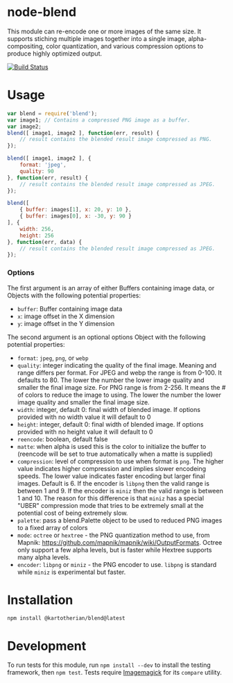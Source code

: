 # node-blend

This module can re-encode one or more images of the same size. It supports stiching multiple images together into a single image, alpha-compositing, color quantization, and various compression options to produce highly optimized output.

[![Build Status](https://travis-ci.org/mapbox/node-blend.svg)](https://travis-ci.org/mapbox/node-blend)

# Usage

```javascript
var blend = require('blend');
var image1; // Contains a compressed PNG image as a buffer.
var image2;
blend([ image1, image2 ], function(err, result) {
    // result contains the blended result image compressed as PNG.
});

blend([ image1, image2 ], {
    format: 'jpeg',
    quality: 90
}, function(err, result) {
    // result contains the blended result image compressed as JPEG.
});

blend([
    { buffer: images[1], x: 20, y: 10 },
    { buffer: images[0], x: -30, y: 90 }
], {
    width: 256,
    height: 256
}, function(err, data) {
    // result contains the blended result image compressed as JPEG.
});
```

### Options

The first argument is an array of either Buffers containing image data, or
Objects with the following potential properties:

- `buffer`: Buffer containing image data
- `x`: image offset in the X dimension
- `y`: image offset in the Y dimension

The second argument is an optional options Object with the following potential
properties:

- `format`: `jpeg`, `png`, or `webp`
- `quality`: integer indicating the quality of the final image. Meaning and range differs per format. For JPEG and webp the range is from 0-100. It defaults to 80. The lower the number the lower image quality and smaller the final image size. For PNG range is from 2-256. It means the # of colors to reduce the image to using. The lower the number the lower image quality and smaller the final image size.
- `width`: integer, default 0: final width of blended image. If options provided with no width value it will default to 0
- `height`: integer, default 0: final width of blended image. If options provided with no height value it will default to 0
- `reencode`: boolean, default false
- `matte`: when alpha is used this is the color to initialize the buffer to (reencode will be set to true automatically when a matte is supplied)
- `compression`: level of compression to use when format is `png`. The higher value indicates higher compression and implies slower encodeing speeds. The lower value indicates faster encoding but larger final images. Default is 6. If the encoder is `libpng` then the valid range is between 1 and 9. If the encoder is `miniz` then the valid range is between 1 and 10. The reason for this difference is that `miniz` has a special "UBER" compression mode that tries to be extremely small at the potential cost of being extremely slow.
- `palette`: pass a blend.Palette object to be used to reduced PNG images to a fixed array of colors
- `mode`: `octree` or `hextree` - the PNG quantization method to use, from Mapnik: https://github.com/mapnik/mapnik/wiki/OutputFormats. Octree only support a few alpha levels, but is faster while Hextree supports many alpha levels.
- `encoder`: `libpng` or `miniz` - the PNG encoder to use. `libpng` is standard while `miniz` is experimental but faster.

# Installation

    npm install @kartotherian/blend@latest

# Development

To run tests for this module, run `npm install --dev` to install the testing framework, then
`npm test`. Tests require [Imagemagick](http://www.imagemagick.org/script/index.php) for its `compare` utility.
